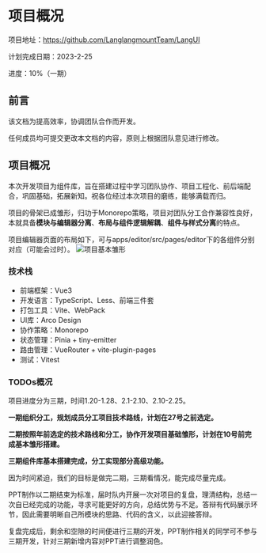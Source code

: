 # 项目概况
项目地址：https://github.com/LanglangmountTeam/LangUI

计划完成日期：2023-2-25

进度：10%（一期）
## 前言
该文档为提高效率，协调团队合作而开发。

任何成员均可提交更改本文档的内容，原则上根据团队意见进行修改。
## 项目概况
本次开发项目为组件库，旨在搭建过程中学习团队协作、项目工程化、前后端配合，巩固基础，拓展新知。祝各位经过本次项目的磨练，能够满载而归。

项目的骨架已成雏形，归功于Monorepo策略，项目对团队分工合作兼容性良好，本就具备**模块与编辑器分离**、**布局与组件逻辑解耦**、**组件与样式分离**的特点。

项目编辑器页面的布局如下，可与apps/editor/src/pages/editor下的各组件分别对应（可能会过时）。
![项目基本雏形]()

### 技术栈
- 前端框架：Vue3
- 开发语言：TypeScript、Less、前端三件套
- 打包工具：Vite、WebPack
- UI库：Arco Design
- 协作策略：Monorepo
- 状态管理：Pinia + tiny-emitter
- 路由管理：VueRouter + vite-plugin-pages
- 测试：Vitest


### TODOs概况

项目进度分为三期，时间1.20-1.28、2.1-2.10、2.10-2.25。

**一期组织分工，规划成员分工项目技术路线，计划在27号之前选定。**

**二期按照年前选定的技术路线和分工，协作开发项目基础雏形，计划在10号前完成基本雏形搭建。**

**三期组件库基本搭建完成，分工实现部分高级功能。**

因为时间紧迫，我们的目标是做完二期，三期看情况，能完成尽量完成。

PPT制作以二期结束为标准，届时队内开展一次对项目的复盘，理清结构，总结一次自已经完成的功能，寻求可能更好的方向，总结优势与不足。答辩有代码展示环节，因此需要明晰自己所模块的思路、代码的含义，以此迎接答辩。

复盘完成后，剩余和空隙的时间便进行三期的开发，PPT制作相关的同学可不参与三期开发，针对三期新增内容对PPT进行调整润色。
